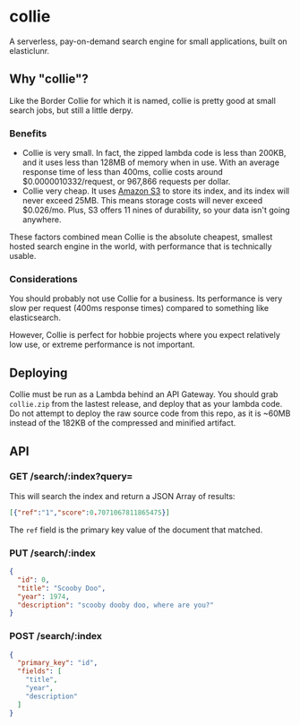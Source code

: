 # collie
A serverless, pay-on-demand search engine for small applications, built on elasticlunr.

## Why "collie"?

Like the Border Collie for which it is named, collie is pretty good at small search jobs, but still a little derpy.

### Benefits

- Collie is very small. In fact, the zipped lambda code is less than 200KB, and it uses less than 128MB of memory when in use. With an average response time of less than 400ms, collie costs around $0.0000010332/request, or 967,866 requests per dollar.
- Collie very cheap. It uses [Amazon S3](https://aws.amazon.com/s3/) to store its index, and its index will never exceed 25MB. This means storage costs will never exceed $0.026/mo. Plus, S3 offers 11 nines of durability, so your data isn't going anywhere.

These factors combined mean Collie is the absolute cheapest, smallest hosted search engine in the world, with performance that is technically usable.

### Considerations

You should probably not use Collie for a business. Its performance is very slow per request (400ms response times) compared to something like elasticsearch.

However, Collie is perfect for hobbie projects where you expect relatively low use, or extreme performance is not important.

## Deploying

Collie must be run as a Lambda behind an API Gateway. You should grab `collie.zip` from the lastest release, and deploy that as your lambda code. Do not attempt to deploy the raw source code from this repo, as it is ~60MB instead of the 182KB of the compressed and minified artifact.

## API

### GET /search/:index?query=<search>

This will search the index and return a JSON Array of results:

```json
[{"ref":"1","score":0.7071067811865475}]
```

The `ref` field is the primary key value of the document that matched.

### PUT /search/:index

```json
{
  "id": 0,
  "title": "Scooby Doo",
  "year": 1974,
  "description": "scooby dooby doo, where are you?"
}
```

### POST /search/:index

```json
{
  "primary_key": "id",
  "fields": [
    "title",
    "year",
    "description"
  ]
}
```